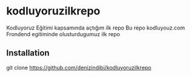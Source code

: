 # kodluyoruzilkrepo
Kodluyoruz Eğitimi kapsamında açtığım ilk repo
Bu repo kodluyouz.com Frondend egitiminde olusturdugumuz ilk repo
## Installation
git clone https://github.com/denizindibi/kodluyoruzilkrepo
